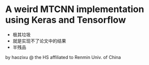 # A weird MTCNN implementation using Keras and Tensorflow

+ 极其垃圾
+ 就是实现不了论文中的结果
+ 半残品

by haozixu @ the HS affiliated to Renmin Univ. of China
